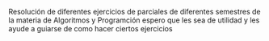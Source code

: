 Resolución de diferentes ejercicios de parciales de diferentes semestres de la materia de Algoritmos y Programción
espero que les sea de utilidad y les ayude a guiarse de como hacer ciertos ejercicios
